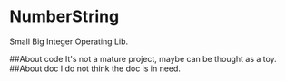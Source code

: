 # NumberString
Small Big Integer Operating Lib.

##About code
It's not a mature project, maybe can be thought as a toy.
##About doc
I do not think the doc is in need.

